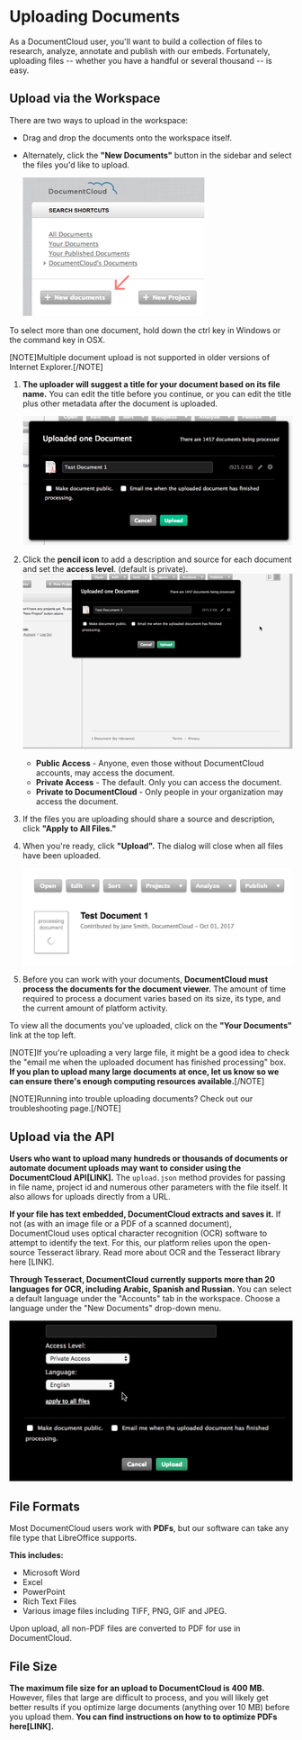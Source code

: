 
# Uploading Documents
As a DocumentCloud user, you'll want to build a collection of files to research, analyze, annotate and publish with our embeds. Fortunately, uploading files -- whether you have a handful or several thousand -- is easy.

## Upload via the Workspace
There are two ways to upload in the workspace:

* Drag and drop the documents onto the workspace itself. 

* Alternately, click the **"New Documents"** button in the sidebar and select the files you'd like to upload. 
    
    ![alt text](../images/uploading_documents/newdoc.png)

To select more than one document, hold down the ctrl key in Windows or the command key in OSX.

[NOTE]Multiple document upload is not supported in older versions of Internet Explorer.[/NOTE]


1. **The uploader will suggest a title for your document based on its file name.** You can edit the title before you continue, or you can edit the title plus other metadata after the document is uploaded. 

    ![alt text](../images/uploading_documents/upload.png)

2. Click the **pencil icon** to add a description and source for each document and set the **access level**. (default is private).
    ![alt text](../images/uploading_documents/uploading_documents.gif)
    * **Public Access** - Anyone, even those without DocumentCloud accounts, may access the document.
    * **Private Access** - The default. Only you can access the document.
    * **Private to DocumentCloud** - Only people in your organization may access the document. 

3. If the files you are uploading should share a source and description, click **"Apply to All Files."**
4. When you're ready, click **"Upload".** The dialog will close when all files have been uploaded.

    ![alt text](../images/uploading_documents/uploading_documents2.gif)
5. Before you can work with your documents, **DocumentCloud must process the documents for the document viewer.** The amount of time required to process a document varies based on its size, its type, and the current amount of platform activity.

To view all the documents you've uploaded, click on the **"Your Documents"** link at the top left.

[NOTE]If you're uploading a very large file, it might be a good idea to check the "email me when the uploaded document has finished processing" box. **If you plan to upload many large documents at once, let us know so we can ensure there's enough computing resources available.**[/NOTE]

[NOTE]Running into trouble uploading documents? Check out our troubleshooting page.[/NOTE]
## Upload via the API
**Users who want to upload many hundreds or thousands of documents or automate document uploads may want to consider using the DocumentCloud API[LINK].** The `upload.json` method provides for passing in file name, project id and numerous other parameters with the file itself. It also allows for uploads directly from a URL.

**If your file has text embedded, DocumentCloud extracts and saves it.** If not (as with an image file or a PDF of a scanned document), DocumentCloud uses optical character recognition (OCR) software to attempt to identify the text. For this, our platform relies upon the open-source Tesseract library. Read more about OCR and the Tesseract library here [LINK].

**Through Tesseract, DocumentCloud currently supports more than 20 languages for OCR, including Arabic, Spanish and Russian.** You can select a default language under the "Accounts" tab in the workspace. Choose a language under the "New Documents" drop-down menu.

![alt text](../images/uploading_documents/uploading_documents3.gif)

## File Formats
Most DocumentCloud users work with **PDFs**, but our software can take any file type that LibreOffice supports.

**This includes:**
* Microsoft Word
* Excel
* PowerPoint
* Rich Text Files
* Various image files including TIFF, PNG, GIF and JPEG.

Upon upload, all non-PDF files are converted to PDF for use in DocumentCloud.
## File Size
**The maximum file size for an upload to DocumentCloud is 400 MB.** However, files that large are difficult to process, and you will likely get better results if you optimize large documents (anything over 10 MB) before you upload them. **You can find instructions on how to to optimize PDFs here[LINK].**